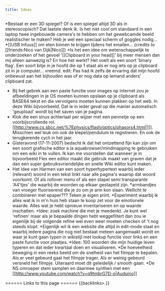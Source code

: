 ```yaml
---
title: Ideas
---
```

*Bestaat er een 3D spiegel? Of is een spiegel altijd 3D als in stereoscopisch? Dat laatste denk ik. Is het niet cool om standaard in een laptop twee ingebouwde camera's te hebben om het gewebcamde beeld realistischer te maken? Heb je wel een speciaal scherm of goggles nodig...
*[[USB Infuus]] om eten binnen te krijgen tijdens het emailen... (credits to [[friends:Nico van Dijk|Nico]])
*Is het een idee om wetenschappelijk te onderzoeken of het gevoel '[[Clipboard in your head]]' bij meer mensen dan mij alleen aanwezig is? En hoe het werkt? Het voelt als een soort 'binary flag'. Een soort bitje in je hoofd die op 1 staat als er nog iets op je clipboard zit in je computer... vreemd. edit: Pas had ik zelfs de ervaring dat mijn hoofd onbewust aan het bijhouden was of er nog data op iemand anders' clipboard zat.
* Bij het gebrek aan een paste functie voor images op internet zou je afbeeldingen in je OS moeten kunnen opslaan op je clipboard als BASE64 tekst en die vervolgens moeten kunnen plakken op het web. In deze Wiki bijvoorbeeld. Dat ie in ieder geval op die manier automatisch 'geupload' wordt bij het saven van je pagina.
* Klok die een sinus achterlaat per wijzer met een pennetje op een voorbijscrollende rol. [[http://www.cs.sbcc.net/%7Ephysics/flash/optics/phasors4.html|1]]. Misschien wel leuk om ook de klepel/pendulum te registreren. En ook de terugkerende cycli in het jaar.
* Gisteravond (17-11-2007) bedacht ik dat het ontzettend fijn kan zijn om een soort grafische editor a la aquabrowser/mindmapping te gebruiken om een wiki in te vullen. Ik kan me voorstellen dat wanneer je in bijvoorbeeld Flex een editor maakt die gebruik maakt van graven dat je dan een super gebruiksvriendelijke en snelle Wiki editor kunt maken.
* Het idee van Harmen van een soort hyperhypertext waarbij ieder (relevant) woord in een tekst linkt naar alle pagina's waarop dat woord voorkomt. Of als rollover menu of als een stapel semi transparante 'A4'tjes' die waarbij de woorden op elkaar gestapeld zijn. 
*armbandjes van vroeger fluoriserend die je zo om je arm kon slaan. Wellicht te combineren met epaper??? Teken je eigen print.
*Experiment waarbij ik alles wat ik in m'n huis heb staan te koop zet voor de emotionele waarde. Alles wat je hebt opnieuw inventariseren en op waarde inschatten.
*Idee: zoek machine die met je meedenkt. Je kunt wel 'refinen' maar als je bepaalde dingen hebt weggefiltert dan zou ie eigenlijk bij de volgende refine wel even weer moeten checken of 't nog steeds klopt.
*Eigenlijk wil ik een website die altijd in edit-mode staat en waarbij iedere pagina die nog niet bestaat meteen aangemaakt wordt en waar je kunt gaan typen in wikistijl met lookup functie voor links en een paste functie voor plaatjes.
*Idee: 100 woorden die mijn huidige leven typeren en dat ieder kwartaal doen en visualiseren.
*De hoeveelheid beweging in een reeks beeld om de snelheid van het filmpje te bepalen. Als er veel gebeurd gaat het filmpje trager. Als er weinig gebeurd versneld het filmpje. Uiteraard moet dit geleidelijk / smooth gaan. 
*De NS omroeper stem samplen en daarmee synthen met een [[http://www.youtube.com/watch?v=q9tmbrG7D-o|Auduino]]

====== Links to this page ======
{{backlinks>.}}
